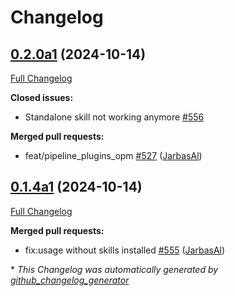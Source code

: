 # Changelog

## [0.2.0a1](https://github.com/OpenVoiceOS/ovos-core/tree/0.2.0a1) (2024-10-14)

[Full Changelog](https://github.com/OpenVoiceOS/ovos-core/compare/0.1.4a1...0.2.0a1)

**Closed issues:**

- Standalone skill not working anymore [\#556](https://github.com/OpenVoiceOS/ovos-core/issues/556)

**Merged pull requests:**

- feat/pipeline\_plugins\_opm [\#527](https://github.com/OpenVoiceOS/ovos-core/pull/527) ([JarbasAl](https://github.com/JarbasAl))

## [0.1.4a1](https://github.com/OpenVoiceOS/ovos-core/tree/0.1.4a1) (2024-10-14)

[Full Changelog](https://github.com/OpenVoiceOS/ovos-core/compare/0.1.3...0.1.4a1)

**Merged pull requests:**

- fix:usage without skills installed [\#555](https://github.com/OpenVoiceOS/ovos-core/pull/555) ([JarbasAl](https://github.com/JarbasAl))



\* *This Changelog was automatically generated by [github_changelog_generator](https://github.com/github-changelog-generator/github-changelog-generator)*
